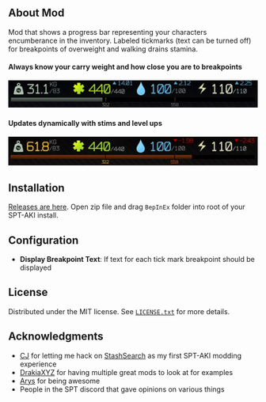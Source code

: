 ## About Mod

Mod that shows a progress bar representing your characters encumberance in the inventory. Labeled tickmarks (text can be turned off) for breakpoints of overweight and walking drains stamina.

#### Always know your carry weight and how close you are to breakpoints
![](Screenshots/encumbrancebar.gif)

#### Updates dynamically with stims and level ups
![](Screenshots/encumbrancebar_stims.gif)

## Installation

[Releases are here](https://github.com/mpstark/SPT-PlayerEncumbranceBar/releases). Open zip file and drag `BepInEx` folder into root of your SPT-AKI install.

## Configuration

- **Display Breakpoint Text**: If text for each tick mark breakpoint should be displayed

## License

Distributed under the MIT license. See [`LICENSE.txt`](LICENSE.txt) for more details.

## Acknowledgments

- [CJ](https://github.com/CJ-SPT) for letting me hack on [StashSearch](https://github.com/CJ-SPT/StashSearch) as my first SPT-AKI modding experience
- [DrakiaXYZ](https://github.com/DrakiaXYZ) for having multiple great mods to look at for examples
- [Arys](https://github.com/Nympfonic) for being awesome
- People in the SPT discord that gave opinions on various things
